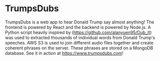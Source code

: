 # TrumpsDubs

TrumpsDubs is a web app to hear Donald Trump say almost anything! The frontend is powered by React and the backend is powered by Node.js. A Python script heavily inspired by (https://github.com/alanyuen95/Dub_It) was used to extracted thousands of individual words from Donald Trump's speeches. AWS S3 is used to join different audio files together and create coherent phrases on the server. These phrases are stored on a MongoDB database. See it in action at https://www.trumpsdubs.com!
